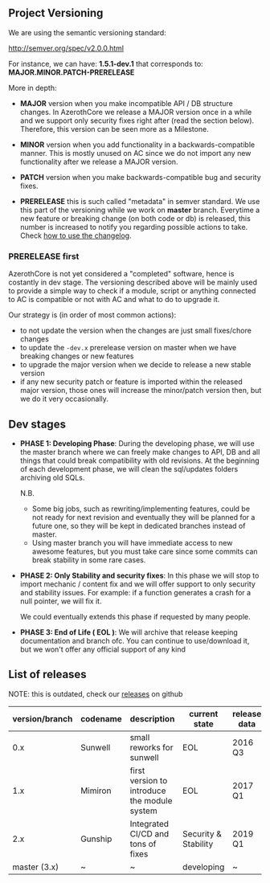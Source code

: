 ## Project Versioning

We are using the semantic versioning standard:

http://semver.org/spec/v2.0.0.html

For instance, we can have: **1.5.1-dev.1** that corresponds to: **MAJOR.MINOR.PATCH-PRERELEASE**

More in depth:

* **MAJOR** version when you make incompatible API / DB structure changes. In AzerothCore we release a MAJOR version once in a while and we support only security fixes right after (read the section below). Therefore, this version can be seen more as a Milestone. 

* **MINOR** version when you add functionality in a backwards-compatible manner. This is mostly unused on AC since we do not import any new functionality after we release a MAJOR  version.

* **PATCH** version when you make backwards-compatible bug and security fixes.

* **PRERELEASE** this is such called "metadata" in semver standard. We use this part of the versioning while we work on **master** branch. Everytime a new feature or breaking change (on both code or db) is released, this number is increased to notify you regarding possible actions to take. Check [how to use the changelog](how-to-use-changelog.md).

### PRERELEASE first

AzerothCore is not yet considered a "completed" software, hence is costantly in dev stage. The versioning described above will be mainly used to provide a simple way to check if a module, script or anything connected to AC is compatible or not with AC and what to do to upgrade it.

Our strategy is (in order of most common actions):

- to not update the version when the changes are just small fixes/chore changes
- to update the `-dev.x` prerelease version on master when we have breaking changes or new features
- to upgrade the major version when we decide to release a new stable version
- if any new security patch or feature is imported within the released major version, those ones will increase the minor/patch version then, but we do it very occasionally.

## Dev stages

* **PHASE 1: Developing Phase**: During the developing phase, we will use the master branch where we can freely make changes to API, DB and all things that could break compatibility with old revisions. 
At the beginning of each development phase, we will clean the sql/updates folders archiving old SQLs.

  N.B. 
  * Some big jobs, such as rewriting/implementing features, could be not ready for next revision and eventually they will be planned for a future one, so they will be kept in dedicated branches instead of master. 
  * Using master branch you will have immediate access to new awesome features, but you must take care since some commits can break stability in some rare cases.


* **PHASE 2: Only Stability and security fixes**: In this phase we will stop to import mechanic / content fix and we will offer support to only security and stability issues. For example: if a function generates a crash for a null pointer, we will fix it.

  We could eventually extends this phase if requested by many people.

* **PHASE 3: End of Life ( EOL )**: We will archive that release keeping documentation and branch ofc. You can continue to use/download it, but we won't offer any official support of any kind

## List of releases

NOTE: this is outdated, check our [releases](https://github.com/azerothcore/azerothcore-wotlk/releases) on github
  
| version/branch | codename  | description | current state | release data | end of support|
|     --         |    --     |      --     |           --  |       --     |      --       |
|     0.x        |  Sunwell|  small reworks for sunwell  |EOL|      2016 Q3 |      2017  Q1 |
|     1.x        |  Mimiron | first version to introduce the module system | EOL|     2017 Q1 |      2019  Q1 |
|     2.x        |  Gunship | Integrated CI/CD and tons of fixes  | Security & Stability   |     2019 Q1 |      ~ |
|     master (3.x)        |  ~ | ~ | developing |     ~ |      ~|
